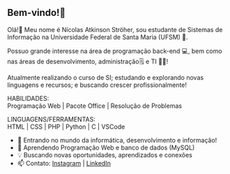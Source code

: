 ## Bem-vindo!👋

<!--
**nicolas-stroher/nicolas-stroher** is a ✨ _special_ ✨ repository because its `README.md` (this file) appears on your GitHub profile.

Here are some ideas to get you started:

- 🔭 I’m currently working on ...
- 🌱 I’m currently learning ...
- 👯 I’m looking to collaborate on ...
- 🤔 I’m looking for help with ...
- 💬 Ask me about ...
- 📫 How to reach me: ...
- 😄 Pronouns: ...
- ⚡ Fun fact: ...
-->

Olá!👋 Meu nome é Nícolas Atkinson Ströher, sou estudante de Sistemas de Informação na Universidade Federal de Santa Maria (UFSM) 🏫.

Possuo grande interesse na área de programação back-end 💻, bem como nas áreas de desenvolvimento, administração🗒️ e TI 👨‍💻!

Atualmente realizando o curso de SI; estudando e explorando novas linguagens e recursos; e buscando crescer profissionalmente!

HABILIDADES: <br>
Programação Web | Pacote Office | Resolução de Problemas

LINGUAGENS/FERRAMENTAS: <br>
HTML | CSS | PHP | Python | C | VSCode

-  🌱 Entrando no mundo da informática, desenvolvimento e informação!
-  🌱 Aprendendo Programação Web e banco de dados (MySQL)
-  💡 Buscando novas oportunidades, aprendizados e conexões 
-  📫 Contato: <a href="https://www.instagram.com/nico.stroher?igsh=eGgwb2Frdmx0YjR0">Instagram</a> | <a href="https://www.linkedin.com/in/n%C3%ADcolas-atkinson-str%C3%B6her-269181344?utm_source=share&utm_campaign=share_via&utm_content=profile&utm_medium=android_app">LinkedIn</a>

